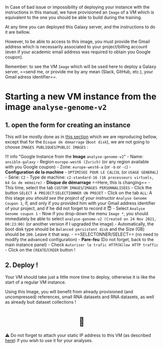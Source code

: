 
[comment]: <> (# You are fucked up, have a :beer: :stuck_out_tongue_winking_eye:)
[//]: <> (this is another hidden comment)
In Case of bad issue or impossibility of deploying your instance with the instructions
in this manual, we have provisioned an `Image` of a VM which is equivalent to the one you
should be able to build during the training.

At any time you can deployed this Galaxy server, and the instructions to do it are bellow.

However, to be able to access to this image, you must provide the Gmail address which is
necessarily associated to your project/billing account (even if your academic email address
was required to obtain you Google coupon).

Remember: to see the VM `Image` which will be used here to deploy a Galaxy server, ==send
me, or provide me by any mean (Slack, GitHub, etc.), your Gmail adress identifier==.

# Starting a new VM instance from the image `analyse-genome-v2`

## 1. open the form for creating an instance
This will be mostly done as in [this section](../GalaxyKickStart/#deployment) which we
are reproducing bellow, except that for the `Disque de démarrage` (`Boot disk`), we are
not going to choose `IMAGES PUBLIQUES`/`PUBLIC IMAGES` :

!!! info "Google Instance from the **Image** `analyse-genome-v2`"
    - Name: `ansible-galaxy`
    - Region `europe-west6 (Zurich)` (or any region available with you Google coupon)
    - Zone: `europe-west6-a` (or `-b` or `-c`)
    - **Configuration de la machine**
        - `OPTIMISEE POUR LE CALCUL` (or `USAGE GENERAL`)
        - Série: `C2`
        - Type de machine: `c2-standard-16 (16 processeurs virtuels, 64 Go de mémoire)`
    - **Disque de démarrage** ==Here, this is changing==
        - This time, select the tab `CUSTOM IMAGES`/`IMAGES PERSONNALISÉES`
        - Click the button `SELECT A PROJECT`:`SELECTIONNER UN PROJET`
        - Click on the tab `ALL`: A this stage _you should see the project of your instructor_
          `Analyse Genome Coupon 1`, if, and only if you provided him with your Gmail
          address identifier of your project, and if he did not forget to record it :innocent:
        - Select `Analyse Genome coupon 1`
        - Now if you drop-down the menu `Image *`, you should immediately be able to select
          `analyse-genome-v2 (Created on 24 Nov 2021, 00:23:00)` (or another version if I
          upgraded the image)
        - Automatically, the boot disk type should be `Balanced persistent disk` and the
          Size (GB) should be `200`. Leave it that way.
        - ==SELECTONNER/SELECT== (no need to modify the advanced configuration)
    - **Pare-feu** (Do not forget, back to the main instance panel)
        - Check `Autoriser le trafic HTTP`/`Allow HTTP traffic`
    - Click on the `CREATE`/`CREER` button !


## 2. Deploy !

Your VM should take just a little more time to deploy, otherwise it is like the start of
a regular VM instance.

Using this Image, you will benefit from already provisioned (and uncompressed) references,
small RNA datasets and RNA datasets, as well as already buit dataset collections !

# <center>:nail_care:</center>
:warning: Do not forget to attach your static IP address to this VM (as described
[here](../Preparing_reference/#a-reserve-a-static-ip-address)) if you wish to use it for
your analyses.



